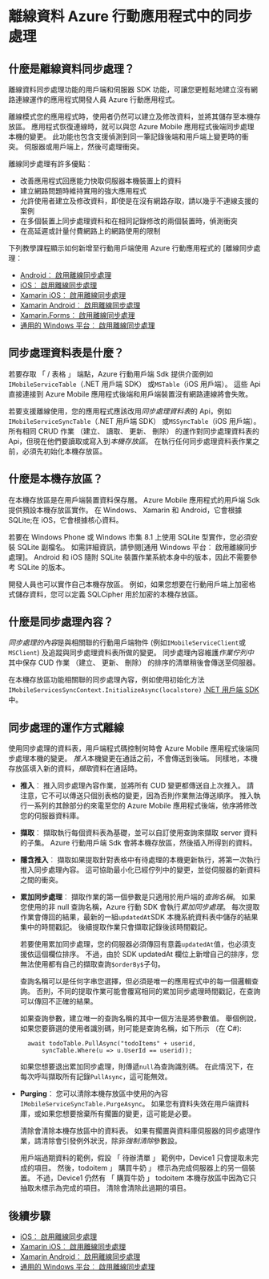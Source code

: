 <properties
    pageTitle="離線資料 Azure 行動應用程式中的同步處理 |Microsoft Azure"
    description="概念性參考和 Azure Mobile 應用程式的離線資料同步處理功能的概觀"
    documentationCenter="windows"
    authors="adrianhall"
    manager="dwrede"
    editor=""
    services="app-service\mobile"/>

<tags
    ms.service="app-service-mobile"
    ms.workload="mobile"
    ms.tgt_pltfrm="na"
    ms.devlang="multiple"
    ms.topic="article"
    ms.date="10/01/2016"
    ms.author="adrianha"/>

# <a name="offline-data-sync-in-azure-mobile-apps"></a>離線資料 Azure 行動應用程式中的同步處理

## <a name="what-is-offline-data-sync"></a>什麼是離線資料同步處理？

離線資料同步處理功能的用戶端和伺服器 SDK 功能，可讓您更輕鬆地建立沒有網路連線運作的應用程式開發人員 Azure 行動應用程式。

離線模式您的應用程式時，使用者仍然可以建立及修改資料，並將其儲存至本機存放區。 應用程式恢復連線時，就可以與您 Azure Mobile 應用程式後端同步處理本機的變更。 此功能也包含支援偵測到同一筆記錄後端和用戶端上變更時的衝突。 伺服器或用戶端上，然後可處理衝突。

離線同步處理有許多優點︰

* 改善應用程式回應能力快取伺服器本機裝置上的資料
* 建立網路問題時維持實用的強大應用程式
* 允許使用者建立及修改資料，即使是在沒有網路存取，請以幾乎不連線支援的案例
* 在多個裝置上同步處理資料和在相同記錄修改的兩個裝置時，偵測衝突
* 在高延遲或計量付費網路上的網路使用的限制

下列教學課程顯示如何新增至行動用戶端使用 Azure 行動應用程式的 [離線同步處理︰

* [Android︰ 啟用離線同步處理]
* [iOS︰ 啟用離線同步處理]
* [Xamarin iOS︰ 啟用離線同步處理]
* [Xamarin Android︰ 啟用離線同步處理]
* [Xamarin.Forms︰ 啟用離線同步處理](app-service-mobile-xamarin-forms-get-started-offline-data.md)
* [通用的 Windows 平台︰ 啟用離線同步處理]

## <a name="what-is-a-sync-table"></a>同步處理資料表是什麼？

若要存取 「 / 表格 」 端點，Azure 行動用戶端 Sdk 提供介面例如`IMobileServiceTable`（.NET 用戶端 SDK） 或`MSTable`（iOS 用戶端）。 這些 Api 直接連接到 Azure Mobile 應用程式後端和用戶端裝置沒有網路連線將會失敗。

若要支援離線使用，您的應用程式應該改用*同步處理資料表*的 Api，例如`IMobileServiceSyncTable`（.NET 用戶端 SDK） 或`MSSyncTable`（iOS 用戶端）。 所有相同 CRUD 作業 （建立、 讀取、 更新、 刪除） 的運作對同步處理資料表的 Api，但現在他們要讀取或寫入到*本機存放區*。 在執行任何同步處理資料表作業之前，必須先初始化本機存放區。

## <a name="what-is-a-local-store"></a>什麼是本機存放區？

在本機存放區是在用戶端裝置資料保存層。 Azure Mobile 應用程式的用戶端 Sdk 提供預設本機存放區實作。 在 Windows、 Xamarin 和 Android，它會根據 SQLite;在 iOS，它會根據核心資料。

若要在 Windows Phone 或 Windows 市集 8.1 上使用 SQLite 型實作，您必須安裝 SQLite 副檔名。 如需詳細資訊，請參閱[通用 Windows 平台︰ 啟用離線同步處理]。 Android 和 iOS 隨附 SQLite 裝置作業系統本身中的版本，因此不需要參考 SQLite 的版本。

開發人員也可以實作自己本機存放區。 例如，如果您想要在行動用戶端上加密格式儲存資料，您可以定義 SQLCipher 用於加密的本機存放區。

## <a name="what-is-a-sync-context"></a>什麼是同步處理內容？

*同步處理的內容*是與相關聯的行動用戶端物件 (例如`IMobileServiceClient`或`MSClient`) 及追蹤與同步處理資料表所做的變更。 同步處理內容維護*作業佇列中*其中保存 CUD 作業 （建立、 更新、 刪除） 的排序的清單稍後會傳送至伺服器。

在本機存放區功能相關聯的同步處理內容，例如使用初始化方法`IMobileServicesSyncContext.InitializeAsync(localstore)` [.NET 用戶端 SDK]中。

## <a name="how-sync-works"></a>同步處理的運作方式離線

使用同步處理的資料表，用戶端程式碼控制何時會 Azure Mobile 應用程式後端同步處理本機的變更。 *推入*本機變更在通話之前，不會傳送到後端。 同樣地，本機存放區填入新的資料，*擷取*資料在通話時。

* **推入**︰ 推入同步處理內容作業，並將所有 CUD 變更都傳送自上次推入。 請注意，它不可以傳送只個別表格的變更，因為否則作業無法傳送順序。 推入執行一系列的其餘部分的來電至您的 Azure Mobile 應用程式後端，依序將修改您的伺服器資料庫。

* **擷取**︰ 擷取執行每個資料表為基礎，並可以自訂使用查詢來擷取 server 資料的子集。 Azure 行動用戶端 Sdk 會將本機存放區，然後插入所得到的資料。

* **隱含推入**︰ 擷取如果提取針對表格中有待處理的本機更新執行，將第一次執行推入同步處理內容。 這可協助最小化已經佇列中的變更，並從伺服器的新資料之間的衝突。

* **累加同步處理**︰ 擷取作業的第一個參數是只適用於用戶端的*查詢名稱*。 如果您使用的非 null 查詢名稱，Azure 行動 SDK 會執行*累加同步處理*。
  每次提取作業會傳回的結果，最新的一組`updatedAt`SDK 本機系統資料表中儲存的結果集中的時間戳記。 後續提取作業只會擷取記錄後該時間戳記。

  若要使用累加同步處理，您的伺服器必須傳回有意義`updatedAt`值，也必須支援依這個欄位排序。 不過，由於 SDK updatedAt 欄位上新增自己的排序，您無法使用都有自己的擷取查詢`$orderBy$`子句。

  查詢名稱可以是任何字串您選擇，但必須是唯一的應用程式中的每一個邏輯查詢。
  否則，不同的提取作業可能會覆寫相同的累加同步處理時間戳記，在查詢可以傳回不正確的結果。

  如果查詢參數，建立唯一的查詢名稱的其中一個方法是將參數值。
  舉個例說，如果您要篩選的使用者識別碼，則可能是查詢名稱，如下所示 （在 C#):

        await todoTable.PullAsync("todoItems" + userid,
            syncTable.Where(u => u.UserId == userid));

  如果您想要退出累加同步處理，則傳遞`null`為查詢識別碼。 在此情況下，在每次呼叫擷取所有記錄`PullAsync`，這可能無效。

* **Purging**︰ 您可以清除本機存放區中使用的內容`IMobileServiceSyncTable.PurgeAsync`。
  如果您有資料失效在用戶端資料庫，或如果您想要捨棄所有擱置的變更，這可能是必要。

  清除會清除本機存放區中的資料表。 如果有擱置與資料庫伺服器的同步處理作業，請清除會引發例外狀況，除非*強制清除*參數設。

  用戶端過期資料的範例，假設 「 待辦清單 」 範例中，Device1 只會提取未完成的項目。 然後，todoitem 」 購買牛奶 」 標示為完成伺服器上的另一個裝置。 不過，Device1 仍然有 「 購買牛奶 」 todoitem 本機存放區中因為它只抽取未標示為完成的項目。 清除會清除此過期的項目。

## <a name="next-steps"></a>後續步驟

* [iOS︰ 啟用離線同步處理]
* [Xamarin iOS︰ 啟用離線同步處理]
* [Xamarin Android︰ 啟用離線同步處理]
* [通用的 Windows 平台︰ 啟用離線同步處理]

<!-- Links -->
[.NET 用戶端 SDK]: app-service-mobile-dotnet-how-to-use-client-library.md
[Android︰ 啟用離線同步處理]: app-service-mobile-android-get-started-offline-data.md
[iOS︰ 啟用離線同步處理]: app-service-mobile-ios-get-started-offline-data.md
[Xamarin iOS︰ 啟用離線同步處理]: app-service-mobile-xamarin-ios-get-started-offline-data.md
[Xamarin Android︰ 啟用離線同步處理]: app-service-mobile-xamarin-ios-get-started-offline-data.md
[通用的 Windows 平台︰ 啟用離線同步處理]: app-service-mobile-windows-store-dotnet-get-started-offline-data.md
